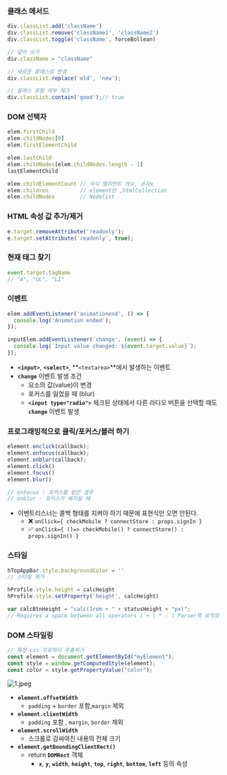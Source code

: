 ### 클래스 메서드

```jsx
div.classList.add('className')
div.classList.remove('className1', 'className2')
div.classList.toggle('className', forceBollean)

// 덮어 쓰기
div.className = "className"

// 새로운 클래스로 변경
div.classList.replace('old', 'new');

// 클래스 포함 여부 체크
div.classList.contain('good');// true
```

### DOM **선택자**

```jsx
elem.firstChild
elem.childNodes[0]
elem.firstElementChild

elem.lastChild
elem.childNodes[elem.childNodes.length - 1]
lastElementChild

elem.childElementCount // 자식 엘리먼트 개수, 손자x
elem.children          // element만 ,htmlCollection
elem.childNodes        // Nodelist
```

### HTML 속성 값 추가/제거

```jsx
e.target.removeAttribute('readonly');
e.target.setAttribute('readonly', true);
```

### 현재 태그 찾기

```jsx
event.target.tagName
// "A", "UL", "LI"
```

### 이벤트

```jsx
elem.addEventListener('animationend', () => {
  console.log('Animation ended');
});
```

```jsx
inputElem.addEventListener('change', (event) => {
  console.log(`Input value changed: ${event.target.value}`);
});
```

- **`<input>`**, **`<select>`**, **`<textarea>`**에서 발생하는 이벤트
- **`change`** 이벤트 발생 조건
    - 요소의 값(value)이 변경
    - 포커스를 잃었을 때 (blur)
    - **`<input type="radio">`** 체크된 상태에서 다른 라디오 버튼을 선택할 때도 **`change`** 이벤트 발생

### 프로그래밍적으로 클릭/포커스/블러 하기

```jsx
element.onclick(callback);
element.onfocus(callback);
element.onblur(callback);
element.click() 
element.focus() 
element.blur()

// onfocus : 포커스를 받은 경우
// onblur : 포커스가 해지될 때
```

- 이벤트리스너는 콜백 형태를 지켜야 하기 때문에 표현식만 오면 안된다.
    - ❌ `onClick={ checkMobile ? connectStore : props.signIn }`
    - ✅ `onClick={ ()=> checkMobile() ? connectStore() : props.signIn() }`

### 스타일

```jsx
hTopAppBar.style.backgroundColor = ''
// 스타일 제거

hProfile.style.height = calcHeight
hProfile.style.setProperty('height', calcHeight)

var calcBtnHeight = "calc(1rem + " + statusHeight + "px)";
// Requires a space between all operators (`+ \ * -`) Parser쪽 로직임
```

### DOM 스타일링

```jsx
// 특정 css 프로퍼티 추출하기
const element = document.getElementById("myElement");
const style = window.getComputedStyle(element);
const color = style.getPropertyValue("color");
```

![1.jpeg](https://prod-files-secure.s3.us-west-2.amazonaws.com/878a9f65-c6ce-4809-a815-0ab51a08ec1c/2ba845db-0c32-415d-8402-af1b4ee20b33/1.jpeg)

- **`element.offsetWidth`**
    - `padding` + `border` 포함,`margin` 제외
- **`element.clientWidth`**
    - `padding` 포함 , `margin`, `border` 제외
- **`element.scrollWidth`**
    - 스크롤로 감싸여진 내용의 전체 크기
- **`element.getBoundingClientRect()`**
    - return **`DOMRect`** 객체
        - **`x`**, **`y`**, **`width`**, **`height`**, **`top`**, **`right`**, **`bottom`**, **`left`** 등의 속성